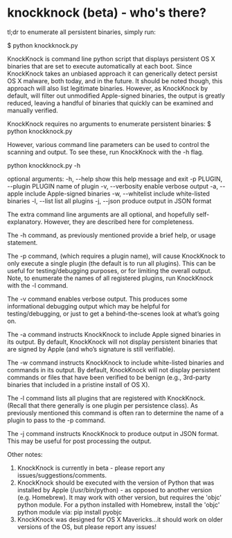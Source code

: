 knockknock (beta) - who's there?
==========

tl;dr
to enumerate all persistent binaries, simply run:

$ python knockknock.py


KnockKnock is command line python script that displays persistent OS X binaries that are set to execute automatically at each boot. Since KnockKnock takes an unbiased approach it can generically detect persist OS X malware, both today, and in the future. It should be noted though, this approach will also list legitimate binaries. However, as KnockKnock by default, will filter out unmodified Apple-signed binaries, the output is greatly reduced, leaving a handful of binaries that quickly can be examined and manually verified.

KnockKnock requires no arguments to enumerate persistent binaries:
$ python knockknock.py

However, various command line parameters can be used to control the scanning and output. To see these, run KnockKnock with the -h flag. 

python knockknock.py -h

optional arguments:
  -h, --help            		show this help message and exit
  -p PLUGIN, --plugin PLUGIN		name of plugin
  -v, --verbosity       		enable verbose output
  -a, --apple           		include Apple-signed binaries
  -w, --whitelist       		include white-listed binaries
  -l, --list            		list all plugins
  -j, --json            		produce output in JSON format

The extra command line arguments are all optional, and hopefully self-explanatory. However, they are described here for completeness. 

The -h command, as previously mentioned provide a brief help, or usage statement.

The -p command, (which requires a plugin name), will cause KnockKnock to only execute a single plugin (the default is to run all plugins). This can be useful for testing/debugging purposes, or for limiting the overall output. Note, to enumerate the names of all registered plugins, run KnockKnock with the -l command.

The -v command enables verbose output. This produces some informational debugging output which may be helpful for testing/debugging, or just to get a behind-the-scenes look at what’s going on. 

The -a command instructs KnockKnock to include Apple signed binaries in its output. By default, KnockKnock will not display persistent binaries that are signed by Apple (and who’s signature is still verifiable).

The -w command instructs KnockKnock to include white-listed binaries and commands in its output. By default, KnockKnock will not display persistent commands or files that have been verified to be benign (e.g., 3rd-party binaries that included in a pristine install of OS X). 

The -l command lists all plugins that are registered with KnockKnock. (Recall that there generally is one plugin per persistence class). As previously mentioned this command is often ran to determine the name of a plugin to pass to the -p command.

The -j command instructs KnockKnock to produce output in JSON format. This may be useful for post processing the output.

Other notes:

1) KnockKnock is currently in beta - please report any issues/suggestions/comments.
2) KnockKnock should be executed with the version of Python that was installed by Apple (/usr/bin/python) - as opposed to another version (e.g. Homebrew).
   It may work with other version, but requires the 'objc' python module. For a python installed with Homebrew, install the 'objc' python module via: pip install pyobjc
3) KnockKnock was designed for OS X Mavericks...it should work on older versions of the OS, but please report any issues!
